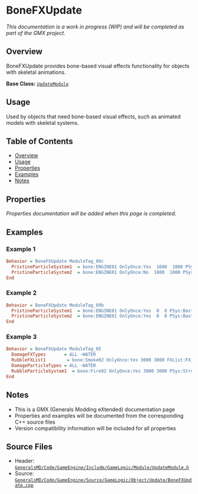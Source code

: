 # BoneFXUpdate

*This documentation is a work in progress (WIP) and will be completed as part of the GMX project.*

## Overview

BoneFXUpdate provides bone-based visual effects functionality for objects with skeletal animations.

**Base Class:** [`UpdateModule`](../../GeneralsMD/Code/GameEngine/Include/GameLogic/Module/UpdateModule.h)

## Usage

Used by objects that need bone-based visual effects, such as animated models with skeletal systems.

## Table of Contents

- [Overview](#overview)
- [Usage](#usage)
- [Properties](#properties)
- [Examples](#examples)
- [Notes](#notes)

## Properties

*Properties documentation will be added when this page is completed.*

## Examples

### Example 1
```ini
Behavior = BoneFXUpdate ModuleTag_09c
  PristineParticleSystem1  = bone:ENGINE01 OnlyOnce:Yes  1600  1800 PSys:UnderWaterShipSplash;
  PristineParticleSystem2  = bone:ENGINE01 OnlyOnce:No  1800  1800 PSys:BigTorpedoExhaust;
End
```

### Example 2
```ini
Behavior = BoneFXUpdate ModuleTag_09b
  PristineParticleSystem1  = bone:ENGINE01 OnlyOnce:Yes  0  0 PSys:BastionEngineFlameLeftCase;
  PristineParticleSystem2  = bone:ENGINE01 OnlyOnce:Yes  0  0 PSys:BastionEngineFlameRightCase;
End
```

### Example 3
```ini
Behavior = BoneFXUpdate ModuleTag_05
  DamageFXTypes       = ALL -WATER
  RubbleFXList1        = bone:Smoke02 OnlyOnce:Yes 3000 3000 FXList:FX_DefaultStructureSecondary
  DamageParticleTypes = ALL -WATER    
  RubbleParticleSystem1  = bone:Fire02 OnlyOnce:Yes 3000 3000 PSys:StructureToppleSmokeTrail
End
```

## Notes

- This is a GMX (Generals Modding eXtended) documentation page
- Properties and examples will be documented from the corresponding C++ source files
- Version compatibility information will be included for all properties

## Source Files

- Header: [`GeneralsMD/Code/GameEngine/Include/GameLogic/Module/UpdateModule.h`](../../GeneralsMD/Code/GameEngine/Include/GameLogic/Module/UpdateModule.h)
- Source: [`GeneralsMD/Code/GameEngine/Source/GameLogic/Object/Update/BoneFXUpdate.cpp`](../../GeneralsMD/Code/GameEngine/Source/GameLogic/Object/Update/BoneFXUpdate.cpp)
